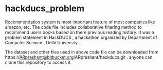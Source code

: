 # hackducs_problem
Recommendation system is most important feature of most companies like amazon, etc.
The code file includes collaborative filtering method to recommend users books based on there previous reading history.
It was a problem statement in HackDUCS , a hackathon organized by Department of Computer Science , Delhi University.

The dataset and other files used in above code file can be downloaded from https://ARprashant@bitbucket.org/ARprashant/hackducs.git .
anyone can clone this repository to access it.
